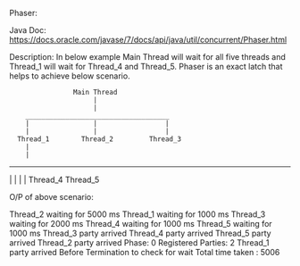 Phaser:

Java Doc: https://docs.oracle.com/javase/7/docs/api/java/util/concurrent/Phaser.html

Description:
	In below example Main Thread will wait for all five threads and Thread_1 will wait for Thread_4 and Thread_5. Phaser is an exact latch that helps to achieve below scenario.
	
					Main Thread
						 |
						 |
		____________________________________
		|				 |				   |
		|				 |				   |
	  Thread_1		  Thread_2		   Thread_3
	    |
	    |
  ______________
  |			   |
  |			   |
Thread_4	Thread_5

O/P of above scenario:

Thread_2 waiting for 5000 ms
Thread_1 waiting for 1000 ms
Thread_3 waiting for 2000 ms
Thread_4 waiting for 1000 ms
Thread_5 waiting for 1000 ms
Thread_3 party arrived
Thread_4 party arrived
Thread_5 party arrived
Thread_2 party arrived
Phase: 0 Registered Parties: 2
Thread_1 party arrived
Before Termination to check for wait
Total time taken : 5006